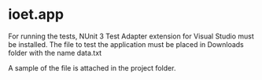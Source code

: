 # ioet.app

For running the tests, NUnit 3 Test Adapter extension for Visual Studio must be installed.
The file to test the application must be placed in Downloads folder with the name data.txt

A sample of the file is attached in the project folder.
